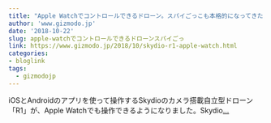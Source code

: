 ```yaml
---
title: "Apple Watchでコントロールできるドローン。スパイごっこも本格的になってきた"
author: 'www.gizmodo.jp'
date: '2018-10-22'
slug: apple-watchでコントロールできるドローンスパイごっ
link: https://www.gizmodo.jp/2018/10/skydio-r1-apple-watch.html
categories:
- bloglink
tags:
  - gizmodojp
---
```


iOSとAndroidのアプリを使って操作するSkydioのカメラ搭載自立型ドローン「R1」が、Apple Watchでも操作できるようになりました。Skydio[... <i class="fas fa-external-link-alt"></i>](https://www.gizmodo.jp/2018/10/skydio-r1-apple-watch.html)

